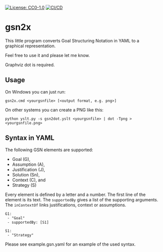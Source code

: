 [![License: CC0-1.0](https://img.shields.io/badge/License-CC0%201.0-lightgrey.svg)](http://creativecommons.org/publicdomain/zero/1.0/) [![CI/CD](https://github.com/jonasthewolf/gsn2x/actions/workflows/rust.yml/badge.svg)](https://github.com/jonasthewolf/gsn2x/actions/workflows/rust.yml)

# gsn2x

This little program converts Goal Structuring Notation in YAML to a graphical representation.

Feel free to use it and please let me know.

Graphviz dot is required.

## Usage

On Windows you can just run:

    gsn2x.cmd <yourgsnfile> [<output format, e.g. png>]

On other systems you can create a PNG like this:

    python yslt.py -s gsn2dot.yslt <yourgsnfile> | dot -Tpng > <yourgsnfile.png>

## Syntax in YAML

The following GSN elements are supported:
 - Goal (G), 
 - Assumption (A), 
 - Justification (J), 
 - Solution (Sn),
 - Context (C), and
 - Strategy (S)

Every element is defined by a letter and a number.
The first line of the element is its text. 
The `supportedBy` gives a list of the supporting arguments.
The `inContextOf` links justifications, context or assumptions. 

    G1: 
     - "Goal"
     - supportedBy: [S1]

    S1:
     - "Strategy"

Please see example.gsn.yaml for an example of the used syntax.